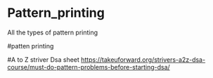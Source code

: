 # Pattern_printing
All the types  of  pattern printing 

#patten printing 

#A to Z striver Dsa sheet 
https://takeuforward.org/strivers-a2z-dsa-course/must-do-pattern-problems-before-starting-dsa/
